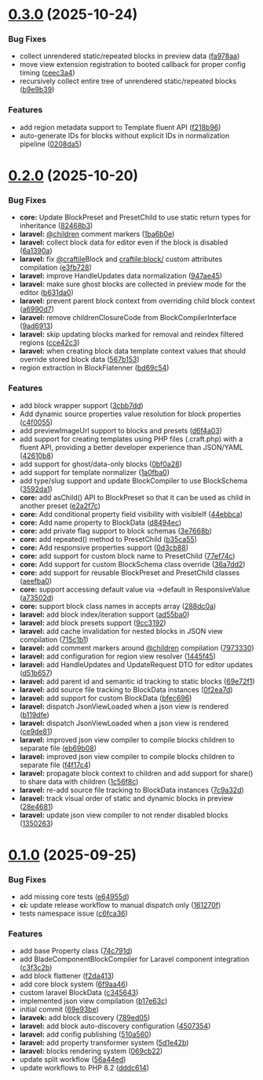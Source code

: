# [0.3.0](https://github.com/craftile/php/compare/v0.2.0...v0.3.0) (2025-10-24)


### Bug Fixes

* collect unrendered static/repeated blocks in preview data ([fa978aa](https://github.com/craftile/php/commit/fa978aa95dd12a8126294b916d82205bac906741))
* move view extension registration to booted callback for proper config timing ([ceec3a4](https://github.com/craftile/php/commit/ceec3a4dcab4515016ace268a8b6d35c3a72dc33))
* recursively collect entire tree of unrendered static/repeated blocks ([b9e9b39](https://github.com/craftile/php/commit/b9e9b391025c951474da25b1b85d230f489725cd))


### Features

* add region metadata support to Template fluent API ([f218b96](https://github.com/craftile/php/commit/f218b9698c8c6055e2518fd08f228df40bdb14bc))
* auto-generate IDs for blocks without explicit IDs in normalization pipeline ([0208da5](https://github.com/craftile/php/commit/0208da53d56eebd0fa4863ba258b1535004880ed))



# [0.2.0](https://github.com/craftile/php/compare/v0.1.0...v0.2.0) (2025-10-20)


### Bug Fixes

* **core:** Update BlockPreset and PresetChild to use static return types for inheritance ([82468b3](https://github.com/craftile/php/commit/82468b3097bef8581ed92951812220a41720f383))
* **laravel:** [@children](https://github.com/children) comment markers ([1ba6b0e](https://github.com/craftile/php/commit/1ba6b0eb40c1c20634658d02b1ad64306751d258))
* **laravel:** collect block data for editor even if the block is disabled ([6a1390a](https://github.com/craftile/php/commit/6a1390a4db15a80fbdcf5239f47fefc2984ffe35))
* **laravel:** fix [@craftile](https://github.com/craftile)Block and <craftile:block/> custom attributes compilation ([e3fb728](https://github.com/craftile/php/commit/e3fb7289471bb28c3f445038cbae60999c2ff173))
* **laravel:** improve HandleUpdates data normalization ([947ae45](https://github.com/craftile/php/commit/947ae45a5a7f1fc4060c06665aeea7076893d0a5))
* **laravel:** make sure ghost blocks are collected in preview mode for the editor ([b631da0](https://github.com/craftile/php/commit/b631da0b0be2d8a41d0cba4a8bddd513a7accbde))
* **laravel:** prevent parent block context from overriding child block context ([a6990d7](https://github.com/craftile/php/commit/a6990d74218eecaedc995913a2a7dce9860a4abf))
* **laravel:** remove childrenClosureCode from BlockCompilerInterface ([9ad6913](https://github.com/craftile/php/commit/9ad691310a734d3fd80bd14d041fbf74ea7c8dc2))
* **laravel:** skip updating blocks marked for removal and reindex filtered regions ([cce42c3](https://github.com/craftile/php/commit/cce42c3bd1ba8e6969a006e1dbedbec6238a41e1))
* **laravel:** when creating block data template context values that should override stored block data ([567b153](https://github.com/craftile/php/commit/567b15397fa0f65a7b97ee15de530e6ee426de37))
* region extraction in BlockFlatenner ([bd69c54](https://github.com/craftile/php/commit/bd69c5490919dec335b53a81a077405aa5e4ecdd))


### Features

* add block wrapper support ([3cbb7dd](https://github.com/craftile/php/commit/3cbb7dd5ccf4cbbe2019b8c73b0de05f8469bdd1))
* Add dynamic source properties value resolution for block properties ([c4f0055](https://github.com/craftile/php/commit/c4f0055f3c5ea8544969f5e3e8cd60204c0ac410))
* add previewImageUrl support to blocks and presets ([d6f4a03](https://github.com/craftile/php/commit/d6f4a03507a1cfefa7eed0ffc3fc160ad773bbae))
* add support for creating templates using PHP files (.craft.php) with a fluent API, providing a better developer experience than JSON/YAML ([42610b8](https://github.com/craftile/php/commit/42610b8a4f7ba9ffe9f7355c48ca4fff54d6e75d))
* add support for ghost/data-only blocks ([0bf0a28](https://github.com/craftile/php/commit/0bf0a28876ca0e20e6d03edd5d64b8da1a878831))
* add support for template normalizer ([1a0fba0](https://github.com/craftile/php/commit/1a0fba0f176bcc2600d1a763f7fdeeba03a1c165))
* add type/slug support and update BlockCompiler to use BlockSchema ([3592da1](https://github.com/craftile/php/commit/3592da1dc97750832b77d7efd1fb587cd664a93b))
* **core:** add asChild() API to BlockPreset so that it can be used as child in another preset ([e2a2f7c](https://github.com/craftile/php/commit/e2a2f7c88e25bcc5f085c5d63e96b28e1be0b939))
* **core:** Add conditional property field visibility with visibleIf ([44ebbca](https://github.com/craftile/php/commit/44ebbcad3fca35f8f778b2ec23ac77997574fd18))
* **core:** Add name property to BlockData ([d8494ec](https://github.com/craftile/php/commit/d8494ec9f664d4b9493c3b139b884b8368dc3d59))
* **core:** add private flag support to block schemas ([3e7668b](https://github.com/craftile/php/commit/3e7668b26cf1d45ffe687180ea75a4e304c5822f))
* **core:** add repeated() method to PresetChild ([b35ca55](https://github.com/craftile/php/commit/b35ca5504e22f1773973525d79a461ec51041005))
* **core:** Add responsive properties support ([0d3cb88](https://github.com/craftile/php/commit/0d3cb882976e8ddacc830c97253852c00d743b28))
* **core:** add support for custom block name to PresetChild ([77ef74c](https://github.com/craftile/php/commit/77ef74cb41779b6a1130f2afe1836b7f1c9cad13))
* **core:** Add support for custom BlockSchema class override ([36a7dd2](https://github.com/craftile/php/commit/36a7dd265cec5e514df3a5651bdea350edfd5d11))
* **core:** add support for reusable BlockPreset and PresetChild classes ([aeefba0](https://github.com/craftile/php/commit/aeefba057f378ec4da231e102dfe8a79e22bf395))
* **core:** support accessing default value via ->default in ResponsiveValue ([a73502d](https://github.com/craftile/php/commit/a73502d1d6e5d921eeee06ea343bbf6077d6f8b9))
* **core:** support block class names in accepts array ([288dc0a](https://github.com/craftile/php/commit/288dc0a3993d6a67f46b09ba1563aab4b91914e9))
* **laravel:** add block index/iteration support ([ad55ba0](https://github.com/craftile/php/commit/ad55ba0580ba898fd1f809672861a9f053b0586d))
* **laravel:** add block presets support ([9cc3192](https://github.com/craftile/php/commit/9cc31921ff7637fd7440c1985805c17aed85b496))
* **laravel:** add cache invalidation for nested blocks in JSON view compilation ([715c1b1](https://github.com/craftile/php/commit/715c1b1a03ce93ed2f28ba61b9de98b6d358f55a))
* **laravel:** add comment markers around [@children](https://github.com/children) compilation ([7973330](https://github.com/craftile/php/commit/79733307c7cfaded19ec8a6b518862c44d57cc7f))
* **laravel:** add configuration for region view resolver ([1445f45](https://github.com/craftile/php/commit/1445f45e251d826eafc1b08b5caccc398221f2a8))
* **laravel:** add HandleUpdates and UpdateRequest DTO for editor updates ([d51b657](https://github.com/craftile/php/commit/d51b657186c215dd3c24d0653c57a8afabe5999b))
* **laravel:** add parent id and semantic id tracking to static blocks ([69e72f1](https://github.com/craftile/php/commit/69e72f1cc9321491975527bbcebfea3980f1fb6d))
* **laravel:** add source file tracking to BlockData instances ([0f2ea7d](https://github.com/craftile/php/commit/0f2ea7d40e3b482b62b99761be8bc951a834095d))
* **laravel:** add support for custom BlockData ([bfec696](https://github.com/craftile/php/commit/bfec6967d700e0048b8c471314cc932d2fadfb6f))
* **laravel:** dispatch JsonViewLoaded when a json view is rendered ([b119dfe](https://github.com/craftile/php/commit/b119dfe0ba1e928e7198963c9e4777e19b59b7b0))
* **laravel:** dispatch JsonViewLoaded when a json view is rendered ([ce9de81](https://github.com/craftile/php/commit/ce9de811806052cd265ab096a0ae604e62b52f2b))
* **laravel:** improved json view compiler to compile blocks children to separate file ([eb69b08](https://github.com/craftile/php/commit/eb69b08655f8fa3d4ac56a09f3df1d1cc5f57588))
* **laravel:** improved json view compiler to compile blocks children to separate file ([f4f17c4](https://github.com/craftile/php/commit/f4f17c45288331c11f4955544584948a3ec5ff4b))
* **laravel:** propagate block context to children and add support for share() to share data with children ([1c56f8c](https://github.com/craftile/php/commit/1c56f8cfb25f2c71b28dc72af3485a89a1dc8f31))
* **laravel:** re-add source file tracking to BlockData instances ([7c9a32d](https://github.com/craftile/php/commit/7c9a32dcf4672a18ea7a5046e1624959aed21619))
* **laravel:** track visual order of static and dynamic blocks in preview ([28e4681](https://github.com/craftile/php/commit/28e468149abac8cb5c5be5daebfd024cd3655a1e))
* **laravel:** update json view compiler to not render disabled blocks ([1350263](https://github.com/craftile/php/commit/135026342527f06242f3b8f5e57ac2855dc02d0c))



# [0.1.0](https://github.com/craftile/php/compare/69e93be5b9483e8b941b3819301d316c11b741f8...v0.1.0) (2025-09-25)


### Bug Fixes

* add missing core tests ([e64955d](https://github.com/craftile/php/commit/e64955d9ed7970ccdbe2444ad84e9fe7a3506590))
* **ci:** update release workflow to manual dispatch only ([161270f](https://github.com/craftile/php/commit/161270fa667823f6e874850a5ffcd004bc6213a0))
* tests namespace issue ([c6fca36](https://github.com/craftile/php/commit/c6fca369aa8d0f1b56b806163db7e94f86606cba))


### Features

* add base Property class ([74c791d](https://github.com/craftile/php/commit/74c791d36021ad568ffa96a20e9831c1cb480302))
* add BladeComponentBlockCompiler for Laravel component integration ([c3f3c2b](https://github.com/craftile/php/commit/c3f3c2b97b2d716fe8c7df11d5413b57255ab24e))
* add block flattener ([f2da413](https://github.com/craftile/php/commit/f2da413311ef3aebaf0cbdb1963d193342213afb))
* add core block system ([6f9aa46](https://github.com/craftile/php/commit/6f9aa464a40ef415d9f45e16ab45bb6f425c89f4))
* custom laravel BlockData ([c345643](https://github.com/craftile/php/commit/c345643a44c9727b3c9d2ee12ada42d9e5f98bf9))
* implemented json view compilation ([b17e63c](https://github.com/craftile/php/commit/b17e63ce57a5964b3dd8b82dcbaa94b0887119ce))
* initial commit ([69e93be](https://github.com/craftile/php/commit/69e93be5b9483e8b941b3819301d316c11b741f8))
* **laravek:** add block discovery ([789ed05](https://github.com/craftile/php/commit/789ed050c181b09b150b8a56b0dda376124cfffb))
* **laravel:** add block auto-discovery configuration ([4507354](https://github.com/craftile/php/commit/4507354f6bfac2d587dac31212151e6e61cafb23))
* **laravel:** add config publishing ([510a560](https://github.com/craftile/php/commit/510a560514cbacc132bc91c92bfae5c881d21ddb))
* **laravel:** add property transformer system ([5d1e42b](https://github.com/craftile/php/commit/5d1e42bbb501d2c7ef75bf05adf2b764e2bb8e9b))
* **laravel:** blocks rendering system ([069cb22](https://github.com/craftile/php/commit/069cb224035d98ac52bd611ec47302b2bfd8602a))
* update split workflow ([56a44ed](https://github.com/craftile/php/commit/56a44ed62d3be70991de52c77b5175a3cfdc40b5))
* update workflows to PHP 8.2 ([dddc614](https://github.com/craftile/php/commit/dddc614f440574ae99a3f85d283b3b8d12100810))



